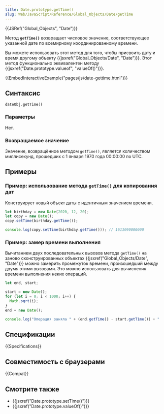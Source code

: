 ```yaml
---
title: Date.prototype.getTime()
slug: Web/JavaScript/Reference/Global_Objects/Date/getTime
---
```


{{JSRef("Global_Objects", "Date")}}

Метод **`getTime()`** возвращает числовое значение, соответствующее указанной дате по всемирному координированному времени.

Вы можете использовать этот метод для того, чтобы присвоить дату и время другому объекту {{jsxref("Global_Objects/Date", "Date")}}. Этот метод функционально эквивалентен методу {{jsxref("Date.prototype.valueof", "valueOf()")}}.

{{EmbedInteractiveExample("pages/js/date-gettime.html")}}

## Синтаксис

```
dateObj.getTime()
```

### Параметры

Нет.

### Возвращаемое значение

Значение, возвращённое методом `getTime()`, является количеством миллисекунд, прошедших с 1 января 1970 года 00:00:00 по UTC.

## Примеры

### Пример: использование метода `getTime()` для копирования дат

Конструирует новый объект даты с идентичным значением времени.

```js
let birthday = new Date(2020, 12, 20);
let copy = new Date();
copy.setTime(birthday.getTime());

console.log(copy.setTime(birthday.getTime())); // 1611090000000
```

### Пример: замер времени выполнения

Вычитанием двух последовательных вызовов метода `getTime()` на заново сконструированных объектах {{jsxref("Global_Objects/Date", "Date")}} можно замерить промежуток времени, произошедший между двумя этими вызовами. Это можно использовать для вычисления времени выполнения неких операций.

```js
let end, start;

start = new Date();
for (let i = 0; i < 1000; i++) {
  Math.sqrt(i);
}
end = new Date();

console.log("Операция заняла " + (end.getTime() - start.getTime()) + " мсек");
```

## Спецификации

{{Specifications}}

## Совместимость с браузерами

{{Compat}}

## Смотрите также

- {{jsxref("Date.prototype.setTime()")}}
- {{jsxref("Date.prototype.valueOf()")}}

